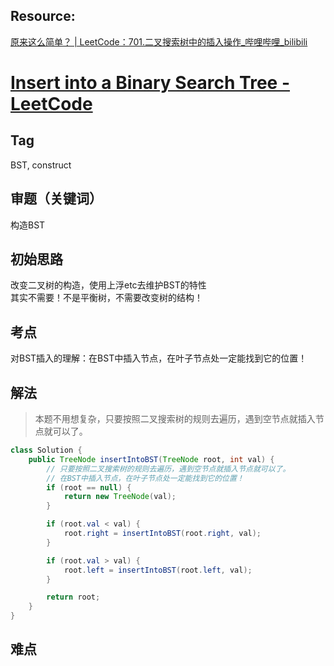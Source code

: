 ## Resource:
[原来这么简单？ | LeetCode：701.二叉搜索树中的插入操作_哔哩哔哩_bilibili](https://www.bilibili.com/video/BV1Et4y1c78Y/?share_source=copy_web&vd_source=11fa18bc276af3bba75dd7f376bfe9c9)
# [Insert into a Binary Search Tree - LeetCode](https://leetcode.com/problems/insert-into-a-binary-search-tree/)
## Tag
BST, construct

## 审题（关键词） 
构造BST

## 初始思路  
改变二叉树的构造，使用上浮etc去维护BST的特性  
其实不需要！不是平衡树，不需要改变树的结构！

## 考点  
对BST插入的理解：在BST中插入节点，在叶子节点处一定能找到它的位置！

## 解法  
> 本题不用想复杂，只要按照二叉搜索树的规则去遍历，遇到空节点就插入节点就可以了。
```java
class Solution {
    public TreeNode insertIntoBST(TreeNode root, int val) {
        // 只要按照二叉搜索树的规则去遍历，遇到空节点就插入节点就可以了。
        // 在BST中插入节点，在叶子节点处一定能找到它的位置！
        if (root == null) {
            return new TreeNode(val);
        }

        if (root.val < val) {
            root.right = insertIntoBST(root.right, val);
        }

        if (root.val > val) {
            root.left = insertIntoBST(root.left, val);
        }

        return root;
    }
}
```
## 难点
